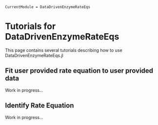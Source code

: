 ```@meta
CurrentModule = DataDrivenEnzymeRateEqs
```

# Tutorials for DataDrivenEnzymeRateEqs
This page contains several tutorials describing how to use DataDrivenEnzymeRateEqs.jl  

## Fit user provided rate equation to user provided data
Work in progress...  
## Identify Rate Equation

Work in progress...  
